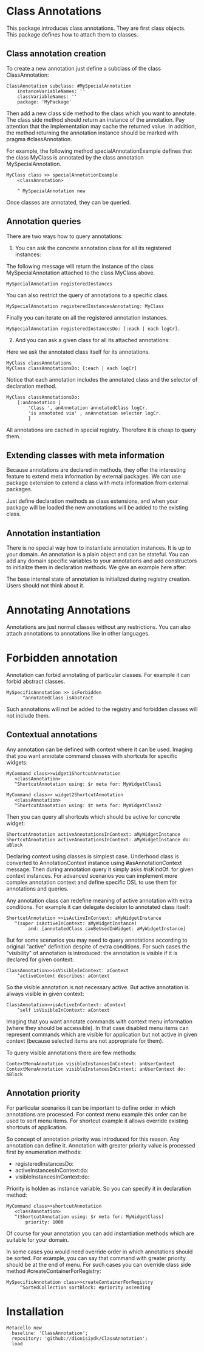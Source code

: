 # Class Annotations
This package introduces class annotations. They are first class objects. This package defines how to attach them to classes.

## Class annotation creation

To create a new annotation just define a subclass of the class ClassAnnotation:

```Smalltalk
ClassAnnotation subclass: #MySpecialAnnotation
	instanceVariableNames: ''
	classVariableNames: ''
	package: 'MyPackage'
```

Then add a new class side method to the class which you want to annotate. The class side method should return an instance of the annotation. Pay attention that the implementation may cache the returned value. In addition, the method returning the annotation instance should be marked with pragma #classAnnotation. 

For example, the following method specialAnnotationExample defines that the class MyClass is annotated by the class annotation MySpecialAnnotation. 

```Smalltalk
MyClass class >> specialAnnotationExample
	<classAnnotation>
	
	^ MySpecialAnnotation new
```

Once classes are annotated, they can be queried. 


## Annotation queries
There are two ways how to query annotations:

1) You can ask the concrete annotation class for all its registered instances:

The following message will return the instance of the class MySpecialAnnotation attached to the class MyClass above. 
```Smalltalk
MySpecialAnnotation registeredInstances
```

You can also restrict the query of annotations to a specific class. 
```Smalltalk
MySpecialAnnotation registeredInstancesAnnotating: MyClass
```

Finally you can iterate on all the registered annotation instances. 
```Smalltalk
MySpecialAnnotation registeredInstancesDo: [:each | each logCr].
```

2) And you can ask a given class for all its attached annotations:

Here we ask the annotated class itself for its annotations. 
```Smalltalk
MyClass classAnnotations
MyClass classAnnotationsDo: [:each | each logCr]
```

Notice that each annotation includes the annotated class and the selector of declaration method. 

```Smalltalk
MyClass classAnnotationsDo: 
	[:anAnnotation | 
		'Class ', anAnnotation annotatedClass logCr.
		'is annotated via' , anAnnotation selector logCr.
		]
```


All annotations are cached in special registry. Therefore it is cheap to query them.

## Extending classes with meta information
Because annotations are declared in methods, they offer the interesting feature to extend meta information by external packages. We can use package extension to extend a class with meta information from external packages.

Just define declaration methods as class extensions, and when your package will be loaded the new annotations will be added to the existing class.

## Annotation instantiation
There is no special way how to instantiate annotation instances. It is up to your domain. An annotation is a plain object and can be stateful. You can add any domain specific variables to your annotations and add constructors to initialize them in declaration methods. We give an example here after:

The base internal state of annotation is initialized during registry creation.  Users should not think about it. 





# Annotating Annotations
Annotations are just normal classes without any restrictions. You can also attach annotations to annotations like in other languages.

# Forbidden annotation
Annotation can forbid annotating of particular classes. For example it can forbid abstract classes.
```Smalltalk
MySpecificAnnotation >> isForbidden
      ^annotatedClass isAbstract
```
Such annotations will not be added to the registry and forbidden classes will not include them.

## Contextual annotations
Any annotation can be defined with context where it can be used. 
Imaging that you want annotate command classes with shortcuts for specific widgets:
```Smalltalk
MyCommand class>>widget1ShortcutAnnotation
   <classAnnotation>
   ^ShortcutAnnotation using: $r meta for: MyWidgetClass1

MyCommand class>> widget2ShortcutAnnotation
   <classAnnotation>
   ^ShortcutAnnotation using: $t meta for: MyWidgetClass2
```
Then you can query all shortcuts which should be active for concrete widget: 
```Smalltalk
ShortcutAnnotation activeAnnotationsInContext: aMyWidgetInstance
ShortcutAnnotation activeAnnotationsInContext: aMyWidgetInstance do: aBlock
```
Declaring context using classes is simplest case. Underhood class is converted to AnnotationContext instance using #asAnnotationContext message. Then during annotation query it simply asks #isKindOf: for given context instances.
For advanced scenarios you can implement more complex annotation context and define specific DSL to use them for annotations and queries.
 
Any annotation class can redefine meaning of active annotation with extra conditions. For example it can delegate decision to annotated class itself:
```Smalltalk
ShortcutAnnotation >>isActiveInContext: aMyWidgetInstance
   ^(super isActiveInContext: aMyWidgetInstance)
        and: [annotatedClass canBeUsedInWidget: aMyWidgetInstance]
```

But for some scenarios you may need to query annotations according to original "active" definition despite of extra conditions. For such cases the "visibility" of annotation is introduced: the annotation is visible if it is declared for given context:
```Smalltalk
ClassAnnotation>>isVisibleInContext: aContext
	^activeContext describes: aContext
```
So the visible annotation is not necessary active. But active annotation is always visible in given context:
```Smalltalk
ClassAnnotation>>isActiveInContext: aContext
	^self isVisibleInContext: aContext
```
Imaging that you want annotate commands with context menu information (where they should be accessible). In that case disabled menu items can represent commands which are visible for application but not active in given context (because selected items are not appropriate for them).
  
To query visible annotations there are few methods:
```Smalltalk
ContextMenuAnnotation visibleInstancesInContext: anUserContext
ContextMenuAnnotation visibleInstancesInContext: anUserContext do: aBlock
```

## Annotation priority
For particular scenarios it can be important to define order in which annotations are processed.
For context menu example this order can be used to sort menu items. 
For shortcut example it allows override existing shortcuts of application. 

So concept of annotation priority was introduced for this reason. Any annotation can define it. Annotation with greater priority value is processed first by enumeration methods:
- registeredInstancesDo:
- activeInstancesInContext:do:
- visibleInstancesInContext:do:

Priority is holden as instance variable. So you can specify it in declaration method:
```Smalltalk
MyCommand class>>shortcutAnnotation
   <classAnnotation>
   ^(ShortcutAnnotation using: $r meta for: MyWidgetClass) 
       priority: 1000
```
Of course for your annotation you can add instantiation methods which are suitable for your domain.

In some cases you would need override order in which annotations should be sorted. For example, you can say that command with greater priority should be at the end of menu.
For such cases you can override class side method #createContainerForRegistry:
```Smalltalk
MySpecificAnnotation class>>createContainerForRegistry
     ^SortedCollection sortBlock: #priority ascending
``` 

# Installation
```Smalltalk
Metacello new
  baseline: 'ClassAnnotation';
  repository: 'github://dionisiydk/ClassAnnotation';
  load
```
